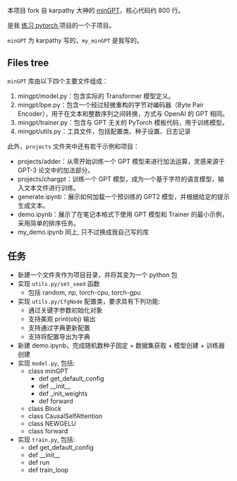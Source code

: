 本项目 fork 自 karpathy 大神的 [minGPT](https://github.com/karpathy/minGPT)，核心代码约 800 行。

是我 [练习 pytorch ](https://github.com/potatoQi/pytorch_learning) 项目的一个子项目。 

`minGPT` 为 karpathy 写的，`my_minGPT` 是我写的。

## Files tree
`minGPT` 库由以下四个主要文件组成：
1. mingpt/model.py：包含实际的 Transformer 模型定义。
2. mingpt/bpe.py：包含一个经过轻微重构的字节对编码器（Byte Pair Encoder），用于在文本和整数序列之间转换，方式与 OpenAI 的 GPT 相同。
3. mingpt/trainer.py：包含与 GPT 无关的 PyTorch 模板代码，用于训练模型。
4. mingpt/utils.py：工具文件，包括配置类、种子设置、日志记录

此外，`projects` 文件夹中还有若干示例和项目：
- projects/adder：从零开始训练一个 GPT 模型来进行加法运算，灵感来源于 GPT-3 论文中的加法部分。
- projects/chargpt：训练一个 GPT 模型，成为一个基于字符的语言模型，输入文本文件进行训练。
- generate.ipynb：展示如何加载一个预训练的 GPT2 模型，并根据给定的提示生成文本。
- demo.ipynb：展示了在笔记本格式下使用 GPT 模型和 Trainer 的最小示例，采用简单的排序任务。
- my_demo.ipynb 同上, 只不过换成我自己写的库

## 任务
- 新建一个文件夹作为项目目录，并将其变为一个 python 包
- 实现 `utils.py/set_seed` 函数
  - 包括 random, np, torch-cpu, torch-gpu
- 实现 `utils.py/CfgNode` 配置类，要求具有下列功能:
   - 通过关键字参数初始化对象
   - 支持美观 print(obj) 输出
   - 支持通过字典更新配置
   - 支持将配置导出为字典
- 新建 demo.ipynb，完成随机数种子固定 + 数据集获取 + 模型创建 + 训练器创建
- 实现 `model.py`, 包括:
  - class minGPT
    - def get_default_config
    - def \_\_init\_\_
    - def \_init\_weights
    - def forward
  - class Block
  - class CausalSelfAttention
  - class NEWGELU
  - class forward
- 实现 `train.py`, 包括:
  - def get_default_config
  - def \_\_init\_\_
  - def run
  - def train_loop